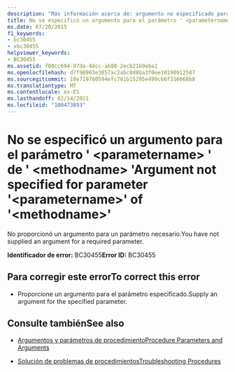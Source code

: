 ```yaml
---
description: "Más información acerca de: argumento no especificado para el parámetro ' <parametername> ' de ' <methodname> '"
title: No se especificó un argumento para el parámetro ' <parametername> ' de ' <methodname> '
ms.date: 07/20/2015
f1_keywords:
- bc30455
- vbc30455
helpviewer_keywords:
- BC30455
ms.assetid: f08cc694-97da-4dcc-ab88-2ecb21b9eba1
ms.openlocfilehash: d7f98903e3857ac2abc8d86a3f0ee10190912587
ms.sourcegitcommit: 10e719780594efc781b15295e499c66f316068b8
ms.translationtype: MT
ms.contentlocale: es-ES
ms.lasthandoff: 02/14/2021
ms.locfileid: "100473893"
---
```

# <a name="argument-not-specified-for-parameter-parametername-of-methodname"></a><span data-ttu-id="a7eee-103">No se especificó un argumento para el parámetro ' \<parametername> ' de ' \<methodname> '</span><span class="sxs-lookup"><span data-stu-id="a7eee-103">Argument not specified for parameter '\<parametername>' of '\<methodname>'</span></span>

<span data-ttu-id="a7eee-104">No proporcionó un argumento para un parámetro necesario.</span><span class="sxs-lookup"><span data-stu-id="a7eee-104">You have not supplied an argument for a required parameter.</span></span>  
  
 <span data-ttu-id="a7eee-105">**Identificador de error:** BC30455</span><span class="sxs-lookup"><span data-stu-id="a7eee-105">**Error ID:** BC30455</span></span>  
  
## <a name="to-correct-this-error"></a><span data-ttu-id="a7eee-106">Para corregir este error</span><span class="sxs-lookup"><span data-stu-id="a7eee-106">To correct this error</span></span>  
  
- <span data-ttu-id="a7eee-107">Proporcione un argumento para el parámetro especificado.</span><span class="sxs-lookup"><span data-stu-id="a7eee-107">Supply an argument for the specified parameter.</span></span>  
  
## <a name="see-also"></a><span data-ttu-id="a7eee-108">Consulte también</span><span class="sxs-lookup"><span data-stu-id="a7eee-108">See also</span></span>

- [<span data-ttu-id="a7eee-109">Argumentos y parámetros de procedimiento</span><span class="sxs-lookup"><span data-stu-id="a7eee-109">Procedure Parameters and Arguments</span></span>](../programming-guide/language-features/procedures/procedure-parameters-and-arguments.md)

- [<span data-ttu-id="a7eee-110">Solución de problemas de procedimientos</span><span class="sxs-lookup"><span data-stu-id="a7eee-110">Troubleshooting Procedures</span></span>](../programming-guide/language-features/procedures/troubleshooting-procedures.md)
